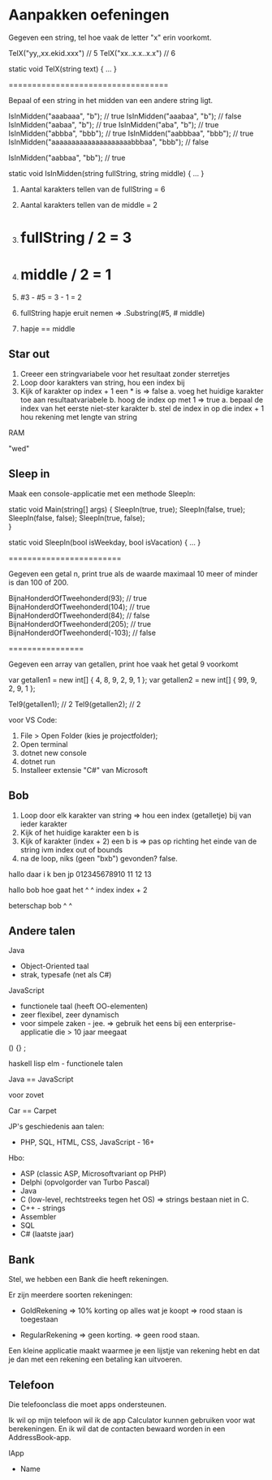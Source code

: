 # Aanpakken oefeningen

Gegeven een string, tel hoe vaak de letter "x" erin voorkomt.

TelX("yy,,xx.ekid.xxx") // 5
TelX("xx..x.x..x.x") // 6

static void TelX(string text)
{
	...
}

==================================

Bepaal of een string in het midden van een andere string ligt.

IsInMidden("aaabaaa", "b"); // true
IsInMidden("aaabaa", "b"); // false
IsInMidden("aabaa", "b"); // true
IsInMidden("aba", "b"); // true
IsInMidden("abbba", "bbb"); // true
IsInMidden("aabbbaa", "bbb"); // true
IsInMidden("aaaaaaaaaaaaaaaaaaaabbbaa", "bbb"); // false


IsInMidden("aabbaa", "bb"); // true

static void IsInMidden(string fullString, string middle)
{
	...
}

1. Aantal karakters tellen van de fullString = 6
2. Aantal karakters tellen van de middle = 2
3. # fullString / 2 = 3
4. # middle / 2 = 1

5. #3 - #5 = 3 - 1 = 2
6. fullString hapje eruit nemen => .Substring(#5, # middle)
7. hapje == middle


## Star out

1. Creeer een stringvariabele voor het resultaat zonder sterretjes
2. Loop door karakters van string, hou een index bij
3. Kijk of karakter op index + 1 een * is
   => false
      a. voeg het huidige karakter toe aan resultaatvariabele
      b. hoog de index op met 1
   => true
      a. bepaal de index van het eerste niet-ster karakter
      b. stel de index in op die index + 1
   hou rekening met lengte van string



RAM

"wed"

## Sleep in

Maak een console-applicatie met een methode SleepIn:

static  void Main(string[] args)
{
	SleepIn(true, true);
	SleepIn(false, true);
	SleepIn(false, false);
	SleepIn(true, false);	
}


static void SleepIn(bool isWeekday, bool isVacation)
{
	...
}

========================

Gegeven een getal n, print true als de waarde maximaal 10 meer of minder is dan 100 of 200.

BijnaHonderdOfTweehonderd(93); // true
BijnaHonderdOfTweehonderd(104); // true
BijnaHonderdOfTweehonderd(84); // false
BijnaHonderdOfTweehonderd(205); // true
BijnaHonderdOfTweehonderd(-103); // false

================

Gegeven een array van getallen, print hoe vaak het getal 9 voorkomt

var getallen1 = new int[] { 4, 8, 9, 2, 9, 1 };
var getallen2 = new int[] { 99, 9, 2, 9, 1 };

Tel9(getallen1); // 2
Tel9(getallen2); // 2





voor VS Code:

1. File > Open Folder (kies je projectfolder);
2. Open terminal
3. dotnet new console
4. dotnet run
5. Installeer extensie "C#" van Microsoft

## Bob

1. Loop door elk karakter van string
   => hou een index (getalletje) bij van ieder karakter
2. Kijk of het huidige karakter een b is
3. Kijk of karakter (index + 2) een b is
   => pas op richting het einde van de string ivm index out of bounds
4. na de loop, niks (geen "bxb") gevonden? false.




hallo daar   i  k  ben jp
012345678910 11 12 13

hallo bob hoe gaat het
      ^ ^
  index index + 2

beterschap bob
           ^ ^

## Andere talen

Java
- Object-Oriented taal
- strak, typesafe (net als C#)


JavaScript
- functionele taal  (heeft OO-elementen)
- zeer flexibel, zeer dynamisch
- voor simpele zaken - jee.
  => gebruik het eens bij een enterprise-applicatie die > 10 jaar meegaat

() {} ;

haskell lisp elm - functionele talen




Java == JavaScript

 voor zovet

Car == Carpet

JP's geschiedenis aan talen:
- PHP, SQL, HTML, CSS, JavaScript - 16+

Hbo:
- ASP (classic ASP, Microsoftvariant op PHP)
- Delphi  (opvolgorder van Turbo Pascal)
- Java
- C    (low-level, rechtstreeks tegen het OS)
  => strings bestaan niet in C.
- C++ - strings
- Assembler
- SQL
- C#  (laatste jaar)


## Bank

Stel, we hebben een Bank die heeft rekeningen.

Er zijn meerdere soorten rekeningen:

- GoldRekening
  => 10% korting op alles wat je koopt
  => rood staan is toegestaan

- RegularRekening
  => geen korting.
  => geen rood staan.

Een kleine applicatie maakt waarmee je een lijstje van rekening hebt en dat je dan met een rekening 
een betaling kan uitvoeren.

## Telefoon

Die telefoonclass die moet apps ondersteunen.

Ik wil op mijn telefoon wil ik de app Calculator kunnen gebruiken voor wat berekeningen.
En ik wil dat de contacten bewaard worden in een AddressBook-app.

IApp
- Name
